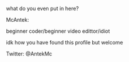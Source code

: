 what do you even put in here?



McAntek:

beginner coder/beginner video edittor/idiot



idk how you have found this profile but welcome

Twitter: @AntekMc


<!---
McAntek/McAntek is a ✨ special ✨ repository because its `README.md` (this file) appears on your GitHub profile.
You can click the Preview link to take a look at your changes.
--->
